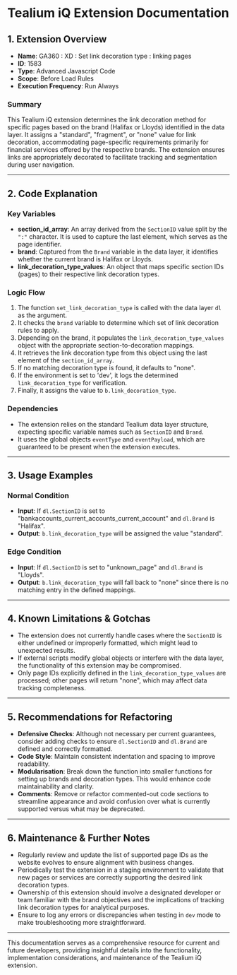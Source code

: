 # Tealium iQ Extension Documentation

## 1. Extension Overview
- **Name**: GA360 : XD : Set link decoration type : linking pages
- **ID**: 1583
- **Type**: Advanced Javascript Code
- **Scope**: Before Load Rules
- **Execution Frequency**: Run Always

### Summary
This Tealium iQ extension determines the link decoration method for specific pages based on the brand (Halifax or Lloyds) identified in the data layer. It assigns a "standard", "fragment", or "none" value for link decoration, accommodating page-specific requirements primarily for financial services offered by the respective brands. The extension ensures links are appropriately decorated to facilitate tracking and segmentation during user navigation.

---

## 2. Code Explanation

### Key Variables
- **section_id_array**: An array derived from the `SectionID` value split by the `":"` character. It is used to capture the last element, which serves as the page identifier.
- **brand**: Captured from the `Brand` variable in the data layer, it identifies whether the current brand is Halifax or Lloyds.
- **link_decoration_type_values**: An object that maps specific section IDs (pages) to their respective link decoration types.

### Logic Flow
1. The function `set_link_decoration_type` is called with the data layer `dl` as the argument.
2. It checks the `brand` variable to determine which set of link decoration rules to apply.
3. Depending on the brand, it populates the `link_decoration_type_values` object with the appropriate section-to-decoration mappings.
4. It retrieves the link decoration type from this object using the last element of the `section_id_array`.
5. If no matching decoration type is found, it defaults to "none".
6. If the environment is set to 'dev', it logs the determined `link_decoration_type` for verification.
7. Finally, it assigns the value to `b.link_decoration_type`.

### Dependencies
- The extension relies on the standard Tealium data layer structure, expecting specific variable names such as `SectionID` and `Brand`.
- It uses the global objects `eventType` and `eventPayload`, which are guaranteed to be present when the extension executes.

---

## 3. Usage Examples

### Normal Condition
- **Input**: If `dl.SectionID` is set to "bankaccounts_current_accounts_current_account" and `dl.Brand` is "Halifax".
- **Output**: `b.link_decoration_type` will be assigned the value "standard".

### Edge Condition
- **Input**: If `dl.SectionID` is set to "unknown_page" and `dl.Brand` is "Lloyds".
- **Output**: `b.link_decoration_type` will fall back to "none" since there is no matching entry in the defined mappings.

---

## 4. Known Limitations & Gotchas
- The extension does not currently handle cases where the `SectionID` is either undefined or improperly formatted, which might lead to unexpected results.
- If external scripts modify global objects or interfere with the data layer, the functionality of this extension may be compromised.
- Only page IDs explicitly defined in the `link_decoration_type_values` are processed; other pages will return "none", which may affect data tracking completeness.

---

## 5. Recommendations for Refactoring
- **Defensive Checks**: Although not necessary per current guarantees, consider adding checks to ensure `dl.SectionID` and `dl.Brand` are defined and correctly formatted.
- **Code Style**: Maintain consistent indentation and spacing to improve readability.
- **Modularisation**: Break down the function into smaller functions for setting up brands and decoration types. This would enhance code maintainability and clarity.
- **Comments**: Remove or refactor commented-out code sections to streamline appearance and avoid confusion over what is currently supported versus what may be deprecated.

---

## 6. Maintenance & Further Notes
- Regularly review and update the list of supported page IDs as the website evolves to ensure alignment with business changes.
- Periodically test the extension in a staging environment to validate that new pages or services are correctly supporting the desired link decoration types.
- Ownership of this extension should involve a designated developer or team familiar with the brand objectives and the implications of tracking link decoration types for analytical purposes.
- Ensure to log any errors or discrepancies when testing in `dev` mode to make troubleshooting more straightforward.

--- 

This documentation serves as a comprehensive resource for current and future developers, providing insightful details into the functionality, implementation considerations, and maintenance of the Tealium iQ extension.
